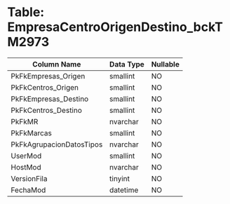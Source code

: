 # Table: EmpresaCentroOrigenDestino_bckTM2973

| Column Name | Data Type | Nullable |
|-------------|-----------|----------|
| PkFkEmpresas_Origen | smallint | NO |
| PkFkCentros_Origen | smallint | NO |
| PkFkEmpresas_Destino | smallint | NO |
| PkFkCentros_Destino | smallint | NO |
| PkFkMR | nvarchar | NO |
| PkFkMarcas | smallint | NO |
| PkFkAgrupacionDatosTipos | nvarchar | NO |
| UserMod | smallint | NO |
| HostMod | nvarchar | NO |
| VersionFila | tinyint | NO |
| FechaMod | datetime | NO |
